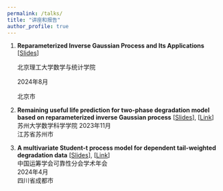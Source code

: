 ```yaml
---
permalink: /talks/
title: "讲座和报告"
author_profile: true
---
```


1. **Reparameterized Inverse Gaussian Process and Its Applications**  [<a href="/files/slides/rIG_applications.pdf">Slides</a>]

   北京理工大学数学与统计学院  

   2024年8月  

   北京市

2. **Remaining useful life prediction for two-phase degradation model based on reparameterized inverse Gaussian process**  [<a href="/files/slides/tp-rIG.pdf">Slides</a>], [<a href="https://mp.weixin.qq.com/s/G_Lx4emMu30AYfBftOFTXw">Link</a>]  
   苏州大学数学科学学院 
   2023年11月  
   江苏省苏州市

3. **A multivariate Student-t process model for dependent tail-weighted degradation data** [<a href="/files/slides/student-t.pdf">Slides</a>], [<a href="https://math.suda.edu.cn/6d/9f/c10710a552351/page.htm">Link</a>]  
   中国运筹学会可靠性分会学术年会  
   2024年4月  
   四川省成都市
   
 


